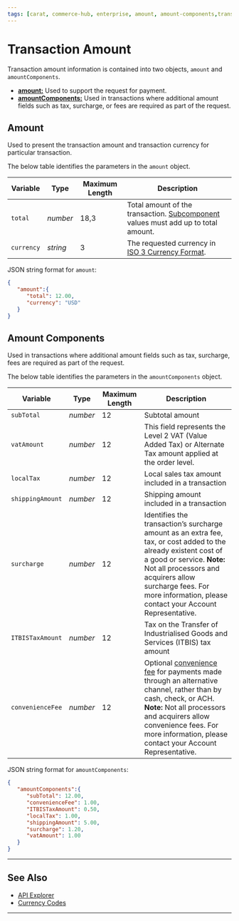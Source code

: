 ```yaml
---
tags: [carat, commerce-hub, enterprise, amount, amount-components,transaction-amount ]
---
```



# Transaction Amount

Transaction amount information is contained into two objects, `amount` and `amountComponents`.

- [**amount:**](#amount) Used to support the request for payment.
- [**amountComponents:**](#amountcomponents) Used in transactions where additional amount fields such as tax, surcharge, or fees are required as part of the request.

## Amount

Used to present the transaction amount and transaction currency for particular transaction.

<!--
type: tab
title: amount
-->

The below table identifies the parameters in the `amount` object.

|Variable |Type| Maximum Length | Description|
|---------|----------|----------------|---------|
| `total` | *number* | 18,3 | Total amount of the transaction. [Subcomponent](#amountcomponents) values must add up to total amount. |
| `currency` | *string* | 3 | The requested currency in [ISO 3 Currency Format](?path=docs/Resources/Master-Data/Currency-Code.md).|

<!--
type: tab
title: JSON Example
-->

JSON string format for `amount`:

```json
{
   "amount":{
      "total": 12.00,
      "currency": "USD"
   }
}
```

<!-- type: tab-end -->

## Amount Components

Used in transactions where additional amount fields such as tax, surcharge, fees are required as part of the request.

<!--
type: tab
title: amountComponents
-->

The below table identifies the parameters in the `amountComponents` object.

| Variable | Type | Maximum Length | Description |
| --------- | --- | ------ | -------------- |
| `subTotal` | *number* | 12 | Subtotal amount |
| `vatAmount` | *number* | 12 | This field represents the Level 2 VAT (Value Added Tax) or Alternate Tax amount applied at the order level. |
| `localTax` | *number* | 12 | Local sales tax amount included in a transaction |
| `shippingAmount` | *number* | 12 | Shipping amount included in a transaction |
| `surcharge` | *number* | 12 | Identifies the transaction’s surcharge amount as an extra fee, tax, or cost added to the already existent cost of a good or service. **Note:** Not all processors and acquirers allow surcharge fees. For more information, please contact your Account Representative. |
| `ITBISTaxAmount` | *number* | 12 | Tax on the Transfer of Industrialised Goods and Services (ITBIS) tax amount |
| `convenienceFee` | *number* | 12 | Optional [convenience fee](?path=docs/Resources/Guides/Convenience-Fees.md) for payments made through an alternative channel, rather than by cash, check, or ACH. **Note:** Not all processors and acquirers allow convenience fees. For more information, please contact your Account Representative. |

<!--
type: tab
title: JSON Example
-->

JSON string format for `amountComponents`:

```json
{
   "amountComponents":{
      "subTotal": 12.00,
      "convenienceFee": 1.00,
      "ITBISTaxAmount": 0.50,
      "localTax": 1.00,
      "shippingAmount": 5.00,
      "surcharge": 1.20,
      "vatAmount": 1.00
   }
}
```

<!-- type: tab-end -->

---

## See Also

- [API Explorer](../api/?type=post&path=/payments/v1/charges)
- [Currency Codes](?path=docs/Resources/Master-Data/Currency-Code.md)

---
